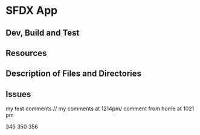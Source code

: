 # SFDX  App

## Dev, Build and Test


## Resources


## Description of Files and Directories


## Issues

my test comments // my comments at 1214pm/ comment from home at 1021 pm


345
 350
 356

